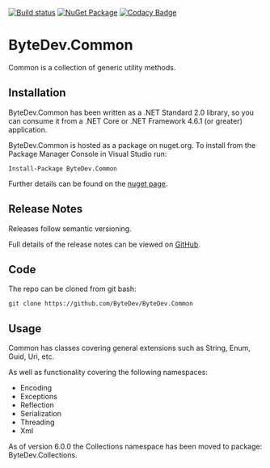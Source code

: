 [![Build status](https://ci.appveyor.com/api/projects/status/github/bytedev/ByteDev.Common?branch=master&svg=true)](https://ci.appveyor.com/project/bytedev/ByteDev-Common/branch/master)
[![NuGet Package](https://img.shields.io/nuget/v/ByteDev.Common.svg)](https://www.nuget.org/packages/ByteDev.Common)
[![Codacy Badge](https://api.codacy.com/project/badge/Grade/7f16915e8aad427caaa9b079dd00c446)](https://www.codacy.com/manual/ByteDev/ByteDev.Common?utm_source=github.com&amp;utm_medium=referral&amp;utm_content=ByteDev/ByteDev.Common&amp;utm_campaign=Badge_Grade)

# ByteDev.Common

Common is a collection of generic utility methods.

## Installation

ByteDev.Common has been written as a .NET Standard 2.0 library, so you can consume it from a .NET Core or .NET Framework 4.6.1 (or greater) application.

ByteDev.Common is hosted as a package on nuget.org.  To install from the Package Manager Console in Visual Studio run:

`Install-Package ByteDev.Common`

Further details can be found on the [nuget page](https://www.nuget.org/packages/ByteDev.Common/).

## Release Notes

Releases follow semantic versioning.

Full details of the release notes can be viewed on [GitHub](https://github.com/ByteDev/ByteDev.Common/blob/master/docs/RELEASE-NOTES.md).

## Code

The repo can be cloned from git bash:

`git clone https://github.com/ByteDev/ByteDev.Common`

## Usage

Common has classes covering general extensions such as String, Enum, Guid, Uri, etc.  

As well as functionality covering the following namespaces:
- Encoding
- Exceptions
- Reflection
- Serialization
- Threading
- Xml

As of version 6.0.0 the Collections namespace has been moved to package: ByteDev.Collections.